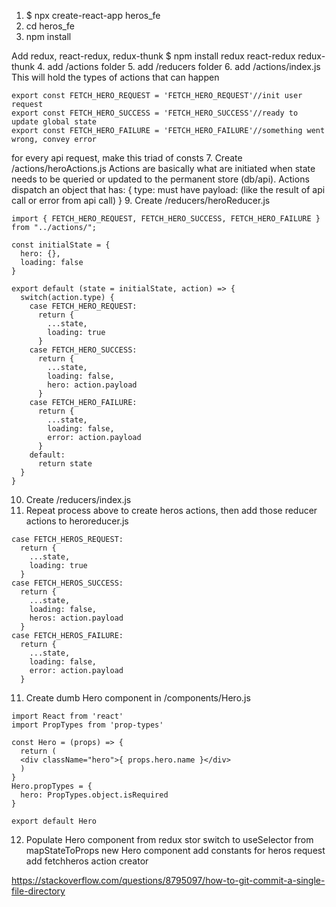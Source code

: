 1. $ npx create-react-app heros_fe
2. cd heros_fe
3. npm install

Add redux, react-redux, redux-thunk
$ npm install redux react-redux redux-thunk
4. add /actions folder
5. add /reducers folder
6. add /actions/index.js
This will hold the types of actions that can happen
```
export const FETCH_HERO_REQUEST = 'FETCH_HERO_REQUEST'//init user request
export const FETCH_HERO_SUCCESS = 'FETCH_HERO_SUCCESS'//ready to update global state
export const FETCH_HERO_FAILURE = 'FETCH_HERO_FAILURE'//something went wrong, convey error
```
for every api request, make this triad of consts
7. Create /actions/heroActions.js
Actions are basically what are initiated when state needs to be queried or updated to the permanent store (db/api). Actions dispatch an object that has: 
{
  type: must have
  payload: (like the result of api call or error from api call)
}
9. Create /reducers/heroReducer.js
```
import { FETCH_HERO_REQUEST, FETCH_HERO_SUCCESS, FETCH_HERO_FAILURE } from "../actions/";

const initialState = {
  hero: {},
  loading: false
}

export default (state = initialState, action) => {
  switch(action.type) {
    case FETCH_HERO_REQUEST:
      return {
        ...state,
        loading: true
      }
    case FETCH_HERO_SUCCESS:
      return {
        ...state,
        loading: false,
        hero: action.payload
      }
    case FETCH_HERO_FAILURE:
      return {
        ...state,
        loading: false,
        error: action.payload
      }
    default:
      return state
  }
}
```
10. Create /reducers/index.js
11. Repeat process above to create heros actions, then add those reducer actions to heroreducer.js
```
case FETCH_HEROS_REQUEST:
  return {
    ...state,
    loading: true
  }
case FETCH_HEROS_SUCCESS:
  return {
    ...state,
    loading: false,
    heros: action.payload
  }
case FETCH_HEROS_FAILURE:
  return {
    ...state,
    loading: false,
    error: action.payload
  }
```
11. Create dumb Hero component in /components/Hero.js

```
import React from 'react'
import PropTypes from 'prop-types'

const Hero = (props) => {
  return (
  <div className="hero">{ props.hero.name }</div>
  )
}
Hero.propTypes = {
  hero: PropTypes.object.isRequired
}

export default Hero
```

12. Populate Hero component from redux stor
switch to useSelector from mapStateToProps
new Hero component
add constants for heros request
add fetchheros action creator




https://stackoverflow.com/questions/8795097/how-to-git-commit-a-single-file-directory